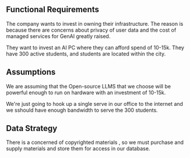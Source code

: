 ## Functional Requirements

The company wants to invest in owning their infrastructure.
The reason is because there are concerns about privacy of user data and the cost of managed services for GenAI greatly raised.

They want to invest an AI PC where they can afford spend of 10-15k.
They have 300 active students, and students are located within the city.

## Assumptions

We are assuming that the Open-source LLMS that we choose will be powerful enough to run on hardware with an investment of 10-15k.

We're just going to hook up a single serve in our office to the internet and we sshould have enough bandwidth to serve the 300 students.

## Data Strategy

There is a concerned of copyrighted materials , so we must purchase and supply materials and store them for access in our database.